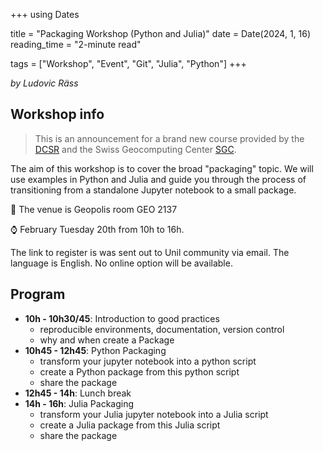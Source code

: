 +++
using Dates

title = "Packaging Workshop (Python and Julia)"
date = Date(2024, 1, 16)
reading_time = "2-minute read"

tags = ["Workshop", "Event", "Git", "Julia", "Python"]
+++

_by Ludovic Räss_

## Workshop info

> This is an announcement for a brand new course provided by the [DCSR](https://www.unil.ch/ci/dcsr-en) and the Swiss Geocomputing Center [SGC](https://unil-sgc.github.io).

The aim of this workshop is to cover the broad "packaging" topic. We will use examples in Python and Julia and guide you through the process of transitioning from a standalone Jupyter notebook to a small package.

:mag_right: The venue is Geopolis room GEO 2137

:watch: February Tuesday 20th from 10h to 16h.

The link to register is was sent out to Unil community via email.
The language is English. No online option will be available.

## Program
- **10h - 10h30/45**: Introduction to good practices
    - reproducible environments, documentation, version control
    - why and when create a Package
- **10h45 - 12h45**: Python Packaging
    - transform your jupyter notebook into a python script
    - create a Python package from this python script
    - share the package
- **12h45 - 14h**: Lunch break
- **14h - 16h**: Julia Packaging
    - transform your Julia jupyter notebook into a Julia script
    - create a Julia package from this Julia script
    - share the package
